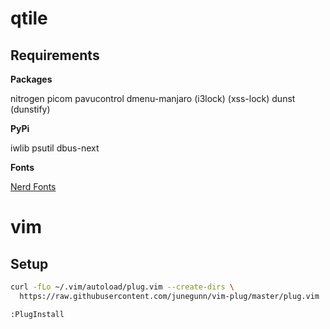 # qtile

## Requirements

**Packages**

nitrogen
picom
pavucontrol
dmenu-manjaro
(i3lock)
(xss-lock)
dunst
(dunstify)

**PyPi**

iwlib
psutil
dbus-next

**Fonts**

[Nerd Fonts](https://github.com/ryanoasis/nerd-fonts/#font-installation)

# vim

## Setup

```bash
curl -fLo ~/.vim/autoload/plug.vim --create-dirs \
  https://raw.githubusercontent.com/junegunn/vim-plug/master/plug.vim
```

```
:PlugInstall
```

